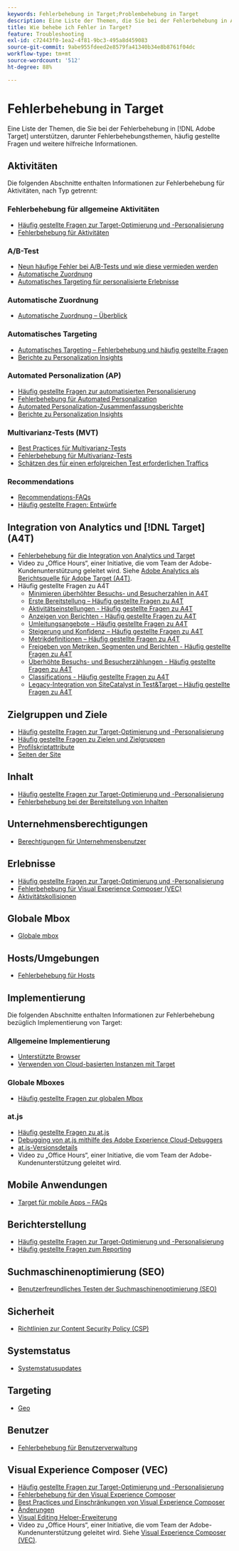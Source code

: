 ```yaml
---
keywords: Fehlerbehebung in Target;Problembehebung in Target
description: Eine Liste der Themen, die Sie bei der Fehlerbehebung in Adobe Target unterstützen, darunter Fehlerbehebungsthemen, häufig gestellte Fragen (FAQs) und weitere hilfreiche Informationen.
title: Wie behebe ich Fehler in Target?
feature: Troubleshooting
exl-id: c72443f0-1ea2-4f81-9bc3-495a8d459083
source-git-commit: 9abe955fdeed2e8579fa41340b34e8b8761f04dc
workflow-type: tm+mt
source-wordcount: '512'
ht-degree: 88%

---
```


# Fehlerbehebung in Target

Eine Liste der Themen, die Sie bei der Fehlerbehebung in [!DNL Adobe Target] unterstützen, darunter Fehlerbehebungsthemen, häufig gestellte Fragen und weitere hilfreiche Informationen.

## Aktivitäten

Die folgenden Abschnitte enthalten Informationen zur Fehlerbehebung für Aktivitäten, nach Typ getrennt:

### Fehlerbehebung für allgemeine Aktivitäten

* [Häufig gestellte Fragen zur Target-Optimierung und -Personalisierung](/help/main/c-intro/cmp-target-standard-cheatsheet.md)
* [Fehlerbehebung für Aktivitäten](/help/main/c-activities/c-troubleshooting-activities/troubleshooting-activities.md)

### A/B-Test

* [Neun häufige Fehler bei A/B-Tests und wie diese vermieden werden](/help/main/c-activities/t-test-ab/common-ab-testing-pitfalls.md)
* [Automatische Zuordnung](/help/main/c-activities/automated-traffic-allocation/automated-traffic-allocation.md)
* [Automatisches Targeting für personalisierte Erlebnisse](/help/main/c-activities/auto-target/auto-target-to-optimize.md)

### Automatische Zuordnung

* [Automatische Zuordnung – Überblick](/help/main/c-activities/automated-traffic-allocation/automated-traffic-allocation.md#section_0E72C1D72DE74F589F965D4B1763E5C3)

### Automatisches Targeting

* [Automatisches Targeting – Fehlerbehebung und häufig gestellte Fragen](/help/main/c-activities/auto-target/auto-target-troubleshooting-faqs.md)
* [Berichte zu Personalization Insights](/help/main/c-reports/c-personalization-insights-reports/personalization-insights-reports.md)

### Automated Personalization (AP)

* [Häufig gestellte Fragen zur automatisierten Personalisierung](/help/main/c-activities/t-automated-personalization/automated-personalization-faq.md)
* [Fehlerbehebung für Automated Personalization](/help/main/c-activities/t-automated-personalization/ap-trouble.md)
* [Automated Personalization-Zusammenfassungsberichte](/help/main/c-reports/personalization-reports/reports-ap.md)
* [Berichte zu Personalization Insights](/help/main/c-reports/c-personalization-insights-reports/personalization-insights-reports.md)

### Multivarianz-Tests (MVT)

* [Best Practices für Multivarianz-Tests](/help/main/c-activities/c-multivariate-testing/best-practices.md)
* [Fehlerbehebung für Multivarianz-Tests](/help/main/c-activities/c-multivariate-testing/best-practices.md)
* [Schätzen des für einen erfolgreichen Test erforderlichen Traffics](/help/main/c-activities/c-multivariate-testing/t-create-multivariate-test/traffic-estimator.md)

### Recommendations

* [Recommendations-FAQs](/help/main/c-recommendations/c-recommendations-faq/recommendations-faq.md)
* [Häufig gestellte Fragen: Entwürfe](/help/main/c-recommendations/c-design-overview/template-faq.md)

## Integration von Analytics und [!DNL Target] (A4T)

* [Fehlerbehebung für die Integration von Analytics und Target](/help/main/c-integrating-target-with-mac/a4t/c-a4t-troubleshooting/a4t-troubleshooting.md)
* Video zu „Office Hours“, einer Initiative, die vom Team der Adobe-Kundenunterstützung geleitet wird. Siehe [Adobe Analytics als Berichtsquelle für Adobe Target (A4T)](/help/main/c-integrating-target-with-mac/a4t/a4t.md).
* Häufig gestellte Fragen zu A4T
   * [Minimieren überhöhter Besuchs- und Besucherzahlen in A4T](/help/main/c-integrating-target-with-mac/a4t/c-a4t-troubleshooting/minimizing-inflated-visit-and-visitor-counts-a4t.md)
   * [Erste Bereitstellung – Häufig gestellte Fragen zu A4T](/help/main/c-integrating-target-with-mac/a4t/r-a4t-faq/a4t-faq-initial-provisioning.md)
   * [Aktivitätseinstellungen - Häufig gestellte Fragen zu A4T](/help/main/c-integrating-target-with-mac/a4t/r-a4t-faq/a4t-faq-activity-setup.md)
   * [Anzeigen von Berichten - Häufig gestellte Fragen zu A4T](/help/main/c-integrating-target-with-mac/a4t/r-a4t-faq/a4t-faq-viewing-reports.md)
   * [Umleitungsangebote – Häufig gestellte Fragen zu A4T](/help/main/c-integrating-target-with-mac/a4t/r-a4t-faq/a4t-faq-redirect-offers.md)
   * [Steigerung und Konfidenz – Häufig gestellte Fragen zu A4T](/help/main/c-integrating-target-with-mac/a4t/r-a4t-faq/a4t-faq-lift-and-confidence.md)
   * [Metrikdefinitionen – Häufig gestellte Fragen zu A4T](/help/main/c-integrating-target-with-mac/a4t/r-a4t-faq/a4t-faq-metric-definition.md)
   * [Freigeben von Metriken, Segmenten und Berichten - Häufig gestellte Fragen zu A4T](/help/main/c-target/c-troubleshooting-targets-and-audiences/a4t-faq-sharing-metrics-audiences-reports.md)
   * [Überhöhte Besuchs- und Besucherzählungen - Häufig gestellte Fragen zu A4T](/help/main/c-integrating-target-with-mac/a4t/r-a4t-faq/a4t-faq-inflated-visit-and-visitor-counts.md)
   * [Classifications - Häufig gestellte Fragen zu A4T](/help/main/c-integrating-target-with-mac/a4t/r-a4t-faq/a4t-faq-classifications.md)
   * [Legacy-Integration von SiteCatalyst in Test&amp;Target – Häufig gestellte Fragen zu A4T](/help/main/c-integrating-target-with-mac/a4t/r-a4t-faq/a4t-faq-old-integration.md)

## Zielgruppen und Ziele

* [Häufig gestellte Fragen zur Target-Optimierung und -Personalisierung](/help/main/c-intro/cmp-target-standard-cheatsheet.md)
* [Häufig gestellte Fragen zu Zielen und Zielgruppen](/help/main/c-target/c-troubleshooting-targets-and-audiences/troubleshooting-targets-and-audiences.md)
* [Profilskriptattribute](/help/main/c-target/c-visitor-profile/profile-parameters.md)
* [Seiten der Site](/help/main/c-target/c-audiences/c-target-rules/site-pages.md)

## Inhalt

* [Häufig gestellte Fragen zur Target-Optimierung und -Personalisierung](/help/main/c-intro/cmp-target-standard-cheatsheet.md)
* [Fehlerbehebung bei der Bereitstellung von Inhalten](/help/main/c-activities/c-troubleshooting-activities/content-trouble.md)

## Unternehmensberechtigungen

* [Berechtigungen für Unternehmensbenutzer](/help/main/administrating-target/c-user-management/property-channel/property-channel.md)

## Erlebnisse

* [Häufig gestellte Fragen zur Target-Optimierung und -Personalisierung](/help/main/c-intro/cmp-target-standard-cheatsheet.md)
* [Fehlerbehebung für Visual Experience Composer (VEC)](/help/main/c-experiences/c-visual-experience-composer/r-troubleshoot-composer/troubleshoot-composer.md)
* [Aktivitätskollisionen](/help/main/c-experiences/c-visual-experience-composer/activity-collisions.md)

## Globale Mbox

* [Globale mbox](https://developer.adobe.com/target/implement/client-side/atjs/global-mbox/global-mbox-faq/)

## Hosts/Umgebungen

* [Fehlerbehebung für Hosts](/help/main/administrating-target/hosts.md)

## Implementierung

Die folgenden Abschnitte enthalten Informationen zur Fehlerbehebung bezüglich Implementierung von Target:

### Allgemeine Implementierung

* [Unterstützte Browser](https://developer.adobe.com/target/before-implement/supported-browsers/)
* [Verwenden von Cloud-basierten Instanzen mit Target](https://developer.adobe.com/target/implement/client-side/target-debugging-atjs/targeting-using-cloud-based-instances/)

### Globale Mboxes

* [Häufig gestellte Fragen zur globalen Mbox](https://developer.adobe.com/target/implement/client-side/atjs/global-mbox/global-mbox-faq/)

### at.js

* [Häufig gestellte Fragen zu at.js](https://developer.adobe.com/target/implement/client-side/atjs/target-atjs-faq/target-atjs-faq/)
* [Debugging von at.js mithilfe des Adobe Experience Cloud-Debuggers](https://developer.adobe.com/target/implement/client-side/target-debugging-atjs/target-debugging-atjs/)
* [at.js-Versionsdetails](https://developer.adobe.com/target/implement/client-side/atjs/target-atjs-versions/)
* Video zu „Office Hours“, einer Initiative, die vom Team der Adobe-Kundenunterstützung geleitet wird. 

## Mobile Anwendungen

* [Target für mobile Apps – FAQs ](https://developer.adobe.com/target/implement/mobile/mobile-faq/)

## Berichterstellung

* [Häufig gestellte Fragen zur Target-Optimierung und -Personalisierung](/help/main/c-intro/cmp-target-standard-cheatsheet.md)
* [Häufig gestellte Fragen zum Reporting](/help/main/c-reports/reporting-frequently-asked-questions.md)

## Suchmaschinenoptimierung (SEO)

* [Benutzerfreundliches Testen der Suchmaschinenoptimierung (SEO)](https://developer.adobe.com/target/implement/client-side/atjs/how-atjs-works/how-atjs-works/)

## Sicherheit

* [Richtlinien zur Content Security Policy (CSP)](https://developer.adobe.com/target/before-implement/privacy/content-security-policy/)

## Systemstatus

* [Systemstatusupdates](/help/main/r-release-notes/system-status-updates.md)

## Targeting

* [Geo](/help/main/c-target/c-audiences/c-target-rules/geo.md)

## Benutzer

* [Fehlerbehebung für Benutzerverwaltung](/help/main/administrating-target/c-user-management/c-user-management/troubleshooting-user-management.md)

## Visual Experience Composer (VEC)

* [Häufig gestellte Fragen zur Target-Optimierung und -Personalisierung](/help/main/c-intro/cmp-target-standard-cheatsheet.md)
* [Fehlerbehebung für den Visual Experience Composer](/help/main/c-experiences/c-visual-experience-composer/r-troubleshoot-composer/troubleshoot-composer.md)
* [Best Practices und Einschränkungen von Visual Experience Composer](/help/main/c-experiences/c-visual-experience-composer/experience-composer-best-practices.md)
* [Änderungen](/help/main/c-experiences/c-visual-experience-composer/c-vec-code-editor/vec-code-editor.md)
* [Visual Editing Helper-Erweiterung](/help/main/c-experiences/c-visual-experience-composer/r-troubleshoot-composer/visual-editing-helper-extension.md)
* Video zu „Office Hours“, einer Initiative, die vom Team der Adobe-Kundenunterstützung geleitet wird. Siehe [Visual Experience Composer (VEC)](/help/main/c-experiences/c-visual-experience-composer/visual-experience-composer.md).
